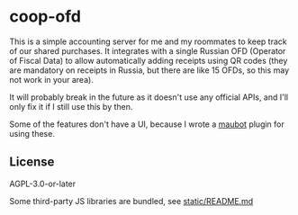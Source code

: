 # coop-ofd

This is a simple accounting server for me and my roommates to keep track
of our shared purchases. It integrates with a single Russian OFD
(Operator of Fiscal Data) to allow automatically adding receipts using
QR codes (they are mandatory on receipts in Russia, but there are
like 15 OFDs, so this may not work in your area).

It will probably break in the future as it doesn't use any official
APIs, and I'll only fix it if I still use this by then.

Some of the features don't have a UI, because I wrote a
[maubot](https://github.com/maubot/maubot) plugin for using these.

## License

AGPL-3.0-or-later

Some third-party JS libraries are bundled, see
[static/README.md](static/README.md)
